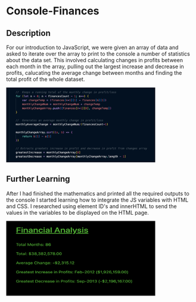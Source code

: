 # Console-Finances

## Description

For our introduction to JavaScript, we were given an array of data and asked to iterate over the array to print to the console a number of statistics about the data set. This involved calculating changes in profits between each month in the array, pulling out the largest increase and decrease in profits, calucating the average change between months and finding the total profit of the whole dataset.

<img src="./Assets/Screenshots/script.png" width="400" height="200">

## Further Learning

After I had finished the mathematics and printed all the required outputs to the console I started learning how to integrate the JS variables with HTML and CSS. I researched using element ID's and innerHTML to send the values in the variables to be displayed on the HTML page.

<img src="./Assets/Screenshots/Site.png" width="400" height="200">